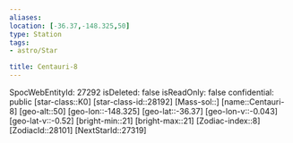 ```yaml
---
aliases: 
location: [-36.37,-148.325,50]
type: Station
tags:
- astro/Star

title: Centauri-8
---
```

SpocWebEntityId: 27292
isDeleted: false
isReadOnly: false
confidential: public
[star-class::K0]
[star-class-id::28192]
[Mass-sol::]
[name::Centauri-8]
[geo-alt::50]
[geo-lon::-148.325]
[geo-lat::-36.37]
[geo-lon-v::-0.043]
[geo-lat-v::-0.52]
[bright-min::21]
[bright-max::21]
[Zodiac-index::8]
[ZodiacId::28101]
[NextStarId::27319]



